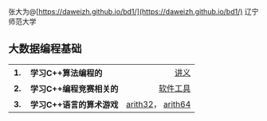 张大为@[https://daweizh.github.io/bd1/](https://daweizh.github.io/bd1/) 辽宁师范大学

## 大数据编程基础

<table style="border:0px;width:100%;">
  <tr>
    <th style="border:0px;width:20px;">1.</th>
    <th style="border:0px;text-align:left;">学习C++算法编程的</th>
    <td style="border:0px;text-align:right;">
      <a href="2020/" target="_blank">讲义</a>
    </td>
  </tr>
  <tr>
    <th style="border:0px;width:20px;">2.</th>
    <th style="border:0px;text-align:left;">学习C++编程竞赛相关的</th>
    <td style="border:0px;text-align:right;">
      <a href="tool/" target="_blank">软件工具</a>
    </td>
  </tr>
  <tr>
    <th style="border:0px;width:20px;">3.</th>
    <th style="border:0px;text-align:left;">学习C++语言的算术游戏</th>
    <td style="border:0px;text-align:right;">
      <a href="game/arith32.rar" target="_blank">arith32</a>，
      <a href="game/arith64.rar" target="_blank">arith64</a>
    </td>
  </tr>
</table>

<!-- 
- 还为大家准备了.....................<a href="race/" target="_blank">NOIP真题及数据</a>
- 讲解相关知识的.....................<a href="video/" target="_blank">视频</a>
- 参加竞赛的...........................<a href="simu/" target="_blank">真题模拟</a>
- 模拟和熟悉真实竞赛环境的......<a href="train/" target="_blank">竞赛演练</a> -->

<!-- ## 微信扫码

<table style="border:0px;font-size:12px;">
  <tr>
    <td style="border:0px;">
      <img src="assets/me/img/zdw.jpg" width="100">
    </td>
    <td style="border:0px;">
      <img src="assets/me/img/idea.jpg" width="100">
    </td>
    <td style="border:0px;">
      <img src="assets/me/img/shl.jpg" width="100">
    </td>
    <td style="border:0px;">
      <img src="assets/me/img/xszt.jpg" width="100">
    </td>
  </tr>
  <tr>
    <th style="border:0px;">辽师张大为</th>
    <th style="border:0px;">智数精英</th>
    <th style="border:0px;">随话录</th>
    <th style="border:0px;">西山征途</th>
  </tr>
</table>




 -->
